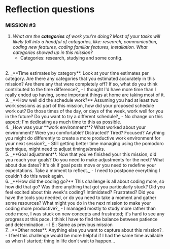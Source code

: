 
# Reflection questions

### MISSION #3

1. _What are the **categories** of work you're doing? Most of your tasks will likely fall into a handful of categories, like: research, communication, coding new features, coding familiar features, installation. What categories showed up in this mission?_
   - Categories: research, studying and some config.
  <br>
2. _**Time estimates by category**. Look at your time estimates per category. Are there any categories that you estimated accurately in this mission? Are there any that were completely off? If so, what do you think contributed to the time difference?_
   - I thought I'd have more time than I really ended up having, some important things at home are taking most of it.
   <br>
3. _**How well did the schedule work?** Assuming you had at least two work sessions as part of this mission, how did your proposed schedule work out? Do those times of the day, or days of the week, work well for you in the future? Do you want to try a different schedule?_
	- No change on this aspect; I'm dedicating as much time to this as possible.
   <br>
4. _How was your **work environment**? What worked about your environment? Were you comfortable? Distracted? Tired? Focused? Anything you might do differently to create a more productive work environment for your next session?_
   - Still getting better time managing using the pomodoro technique, might need to adjust timings/breaks.
   <br>
5. _**Goal adjustment**. Now that you've finished your this mission, did you reach your goals? Do you need to make adjustments for the next? What about due dates? It's ok if goal posts move or you need to redefine your expectations. Take a moment to reflect._
   - I need to postpone everything I couldn't do this week again.
   <br>
6. _**How did the coding go?** This challenge is all about coding more, so how did that go? Was there anything that got you particularly stuck? Did you feel excited about this week's coding? Intimidated? Frustrated? Did you have the tools you needed, or do you need to take a moment and gather some resources? What might you do in the next mission to make your coding more productive?_
   - I managed mostly to study more rather than code more, I was stuck on new concepts and frustrated; it's hard to see any progress at this pace. I think I have to find the balance between patience and determination. 
   - I.E.: Same as previous mission
   <br>
7. _**Other notes**. Anything else you want to capture about this mission?_
   - I feel this challenge would be more helpful if I had the same time available as when I started; thing in life don't wait to happen...